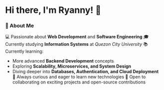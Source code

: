# Hi there, I'm Ryanny! 👋  

### 🚀 About Me  
💻 Passionate about **Web Development** and **Software Engineering**
🎓 Currently studying **Information Systems** at *Quezon City University* 
📚 Currently learning:  
- More advanced **Backend Development** concepts  
- Exploring **Scalability, Microservices, and System Design**  
- Diving deeper into **Databases, Authentication, and Cloud Deployment**  
🌱 Always curious and eager to learn new technologies
🤝 Open to collaborating on exciting projects and open-source contributions  
